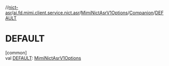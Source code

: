 //[nict-asr](../../../../index.md)/[ai.fd.mimi.client.service.nict.asr](../../index.md)/[MimiNictAsrV1Options](../index.md)/[Companion](index.md)/[DEFAULT](-d-e-f-a-u-l-t.md)

# DEFAULT

[common]\
val [DEFAULT](-d-e-f-a-u-l-t.md): [MimiNictAsrV1Options](../index.md)
